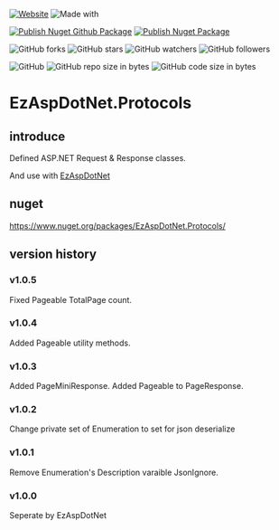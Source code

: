 [![Website](https://img.shields.io/website-up-down-green-red/http/shields.io.svg?label=elky-essay)](https://elky84.github.io)
![Made with](https://img.shields.io/badge/made%20with-.NET6-blue.svg)

[![Publish Nuget Github Package](https://github.com/elky84/EzAspDotNet.Protocols/actions/workflows/publish_github.yml/badge.svg)](https://github.com/elky84/EzAspDotNet.Protocols/actions/workflows/publish_github.yml)
[![Publish Nuget Package](https://github.com/elky84/EzAspDotNet.Protocols/actions/workflows/publish_nuget.yml/badge.svg)](https://github.com/elky84/EzAspDotNet.Protocols/actions/workflows/publish_nuget.yml)

![GitHub forks](https://img.shields.io/github/forks/elky84/EzAspDotNet.Protocols.svg?style=social&label=Fork)
![GitHub stars](https://img.shields.io/github/stars/elky84/EzAspDotNet.Protocols.svg?style=social&label=Stars)
![GitHub watchers](https://img.shields.io/github/watchers/elky84/EzAspDotNet.Protocols.svg?style=social&label=Watch)
![GitHub followers](https://img.shields.io/github/followers/elky84.svg?style=social&label=Follow)

![GitHub](https://img.shields.io/github/license/mashape/apistatus.svg)
![GitHub repo size in bytes](https://img.shields.io/github/repo-size/elky84/EzAspDotNet.Protocols.svg)
![GitHub code size in bytes](https://img.shields.io/github/languages/code-size/elky84/EzAspDotNet.Protocols.svg)


# EzAspDotNet.Protocols

## introduce

Defined ASP.NET Request & Response classes.

And use with [EzAspDotNet](https://github.com/elky84/EzAspDotNet)

## nuget

<https://www.nuget.org/packages/EzAspDotNet.Protocols/>

## version history

### v1.0.5

Fixed Pageable TotalPage count.

### v1.0.4

Added Pageable utility methods.

### v1.0.3

Added PageMiniResponse.
Added Pageable to PageResponse.

### v1.0.2

Change private set of Enumeration to set for json deserialize

### v1.0.1

Remove Enumeration's Description varaible JsonIgnore.

### v1.0.0

Seperate by EzAspDotNet